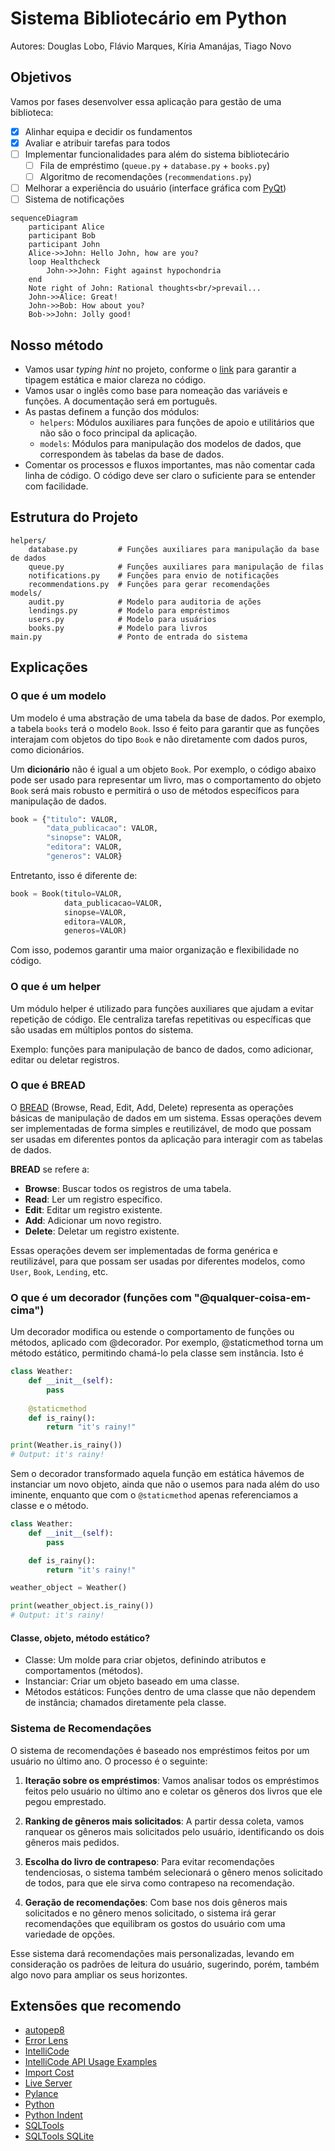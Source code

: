 # Sistema Bibliotecário em Python

Autores: Douglas Lobo, Flávio Marques, Kíria Amanájas, Tiago Novo

## Objetivos

Vamos por fases desenvolver essa aplicação para gestão de uma biblioteca:

- [x] Alinhar equipa e decidir os fundamentos
- [x] Avaliar e atribuir tarefas para todos
- [ ] Implementar funcionalidades para além do sistema bibliotecário
  - [ ] Fila de empréstimo (`queue.py` + `database.py` + `books.py`)
  - [ ] Algoritmo de recomendações (`recommendations.py`)
- [ ] Melhorar a experiência do usuário (interface gráfica com [PyQt](https://doc.qt.io/qtforpython-6/))
- [ ] Sistema de notificações

```mermaid
sequenceDiagram
    participant Alice
    participant Bob
    participant John
    Alice->>John: Hello John, how are you?
    loop Healthcheck
        John->>John: Fight against hypochondria
    end
    Note right of John: Rational thoughts<br/>prevail...
    John->>Alice: Great!
    John->>Bob: How about you?
    Bob->>John: Jolly good!
```

## Nosso método

- Vamos usar *typing hint* no projeto, conforme o [link](https://mypy.readthedocs.io/en/stable/cheat_sheet_py3.html) para garantir a tipagem estática e maior clareza no código.
- Vamos usar o inglês como base para nomeação das variáveis e funções. A documentação será em português.
- As pastas definem a função dos módulos:
  - `helpers`: Módulos auxiliares para funções de apoio e utilitários que não são o foco principal da aplicação.
  - `models`: Módulos para manipulação dos modelos de dados, que correspondem às tabelas da base de dados.
- Comentar os processos e fluxos importantes, mas não comentar cada linha de código. O código deve ser claro o suficiente para se entender com facilidade.
  
## Estrutura do Projeto

```file
helpers/
    database.py         # Funções auxiliares para manipulação da base de dados
    queue.py            # Funções auxiliares para manipulação de filas
    notifications.py    # Funções para envio de notificações
    recommendations.py  # Funções para gerar recomendações
models/
    audit.py            # Modelo para auditoria de ações
    lendings.py         # Modelo para empréstimos
    users.py            # Modelo para usuários
    books.py            # Modelo para livros
main.py                 # Ponto de entrada do sistema
```

## Explicações

### O que é um modelo

Um modelo é uma abstração de uma tabela da base de dados. Por exemplo, a tabela `books` terá o modelo `Book`. Isso é feito para garantir que as funções interajam com objetos do tipo `Book` e não diretamente com dados puros, como dicionários.

Um **dicionário** não é igual a um objeto `Book`. Por exemplo, o código abaixo pode ser usado para representar um livro, mas o comportamento do objeto `Book` será mais robusto e permitirá o uso de métodos específicos para manipulação de dados.

```python
book = {"titulo": VALOR,
        "data_publicacao": VALOR,
        "sinopse": VALOR,
        "editora": VALOR,
        "generos": VALOR}
```

Entretanto, isso é diferente de:

```python
book = Book(titulo=VALOR, 
            data_publicacao=VALOR, 
            sinopse=VALOR,
            editora=VALOR,
            generos=VALOR)
```

Com isso, podemos garantir uma maior organização e flexibilidade no código.

### O que é um helper

Um módulo helper é utilizado para funções auxiliares que ajudam a evitar repetição de código. Ele centraliza tarefas repetitivas ou específicas que são usadas em múltiplos pontos do sistema.

Exemplo: funções para manipulação de banco de dados, como adicionar, editar ou deletar registros.

### O que é BREAD

O [BREAD](https://github.com/thangchung/clean-architecture-dotnet/wiki/BREAD-vs-CRUD) (Browse, Read, Edit, Add, Delete) representa as operações básicas de manipulação de dados em um sistema. Essas operações devem ser implementadas de forma simples e reutilizável, de modo que possam ser usadas em diferentes pontos da aplicação para interagir com as tabelas de dados.

**BREAD** se refere a:

- **Browse**: Buscar todos os registros de uma tabela.
- **Read**: Ler um registro específico.
- **Edit**: Editar um registro existente.
- **Add**: Adicionar um novo registro.
- **Delete**: Deletar um registro existente.

Essas operações devem ser implementadas de forma genérica e reutilizável, para que possam ser usadas por diferentes modelos, como `User`, `Book`, `Lending`, etc.

### O que é um decorador (funções com "@qualquer-coisa-em-cima")

Um decorador modifica ou estende o comportamento de funções ou métodos, aplicado com @decorador. Por exemplo, @staticmethod torna um método estático, permitindo chamá-lo pela classe sem instância. Isto é

```py
class Weather:
    def __init__(self):
        pass
    
    @staticmethod
    def is_rainy():
        return "it's rainy!"

print(Weather.is_rainy())
# Output: it's rainy!
```

Sem o decorador transformado aquela função em estática hávemos de instanciar um novo objeto, ainda que não o usemos para nada além do uso iminente, enquanto que com o `@staticmethod` apenas referenciamos a classe e o método.

```py
class Weather:
    def __init__(self):
        pass

    def is_rainy():
        return "it's rainy!"

weather_object = Weather()

print(weather_object.is_rainy())
# Output: it's rainy!
```

#### Classe, objeto, método estático?

- Classe: Um molde para criar objetos, definindo atributos e comportamentos (métodos).
- Instanciar: Criar um objeto baseado em uma classe.
- Métodos estáticos: Funções dentro de uma classe que não dependem de instância; chamados diretamente pela classe.

### Sistema de Recomendações

O sistema de recomendações é baseado nos empréstimos feitos por um usuário no último ano. O processo é o seguinte:

1. **Iteração sobre os empréstimos**: Vamos analisar todos os empréstimos feitos pelo usuário no último ano e coletar os gêneros dos livros que ele pegou emprestado.

2. **Ranking de gêneros mais solicitados**: A partir dessa coleta, vamos ranquear os gêneros mais solicitados pelo usuário, identificando os dois gêneros mais pedidos.

3. **Escolha do livro de contrapeso**: Para evitar recomendações tendenciosas, o sistema também selecionará o gênero menos solicitado de todos, para que ele sirva como contrapeso na recomendação.

4. **Geração de recomendações**: Com base nos dois gêneros mais solicitados e no gênero menos solicitado, o sistema irá gerar recomendações que equilibram os gostos do usuário com uma variedade de opções.

Esse sistema dará recomendações mais personalizadas, levando em consideração os padrões de leitura do usuário, sugerindo, porém, também algo novo para ampliar os seus horizontes.

## Extensões que recomendo

- [autopep8](https://marketplace.visualstudio.com/items?itemName=ms-python.autopep8)
- [Error Lens](https://marketplace.visualstudio.com/items?itemName=usernamehw.errorlens)
- [IntelliCode](https://marketplace.visualstudio.com/items?itemName=VisualStudioExptTeam.vscodeintellicode)
- [IntelliCode API Usage Examples](https://marketplace.visualstudio.com/items?itemName=VisualStudioExptTeam.intellicode-api-usage-examples)
- [Import Cost](https://marketplace.visualstudio.com/items?itemName=wix.vscode-import-cost)
- [Live Server](https://marketplace.visualstudio.com/items?itemName=ritwickdey.LiveServer)
- [Pylance](https://marketplace.visualstudio.com/items?itemName=ms-python.vscode-pylance)
- [Python](https://marketplace.visualstudio.com/items?itemName=ms-python.vscode-pylance)
- [Python Indent](https://marketplace.visualstudio.com/items?itemName=KevinRose.vsc-python-indent)
- [SQLTools](https://marketplace.visualstudio.com/items?itemName=mtxr.sqltools)
- [SQLTools SQLite](https://marketplace.visualstudio.com/items?itemName=mtxr.sqltools-driver-sqlite)
